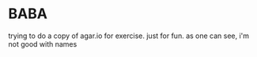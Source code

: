 # BABA
trying to do a copy of agar.io for exercise. just for fun. as one can see, i'm not good with names
